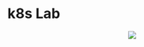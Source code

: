# k8s Lab

<p align="center">
  <img src="https://cdn.dribbble.com/users/530731/screenshots/14727271/boo_4x.png">
</p>

